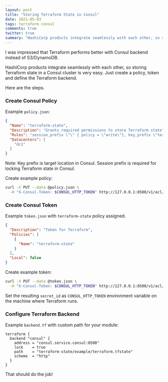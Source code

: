 ```yaml
---
layout: post
title: "Storing Terraform State in Consul"
date: 2021-05-03
tags: terraform consul
comments: true
twitter: true
summary: "HashiCorp products integrate seamlessly with each other, so storing Terraform state in a Consul cluster is very easy."
---
```


I was impressed that Terraform performs better with Consul backend instead of S3/DynamoDB.

HashiCorp products integrate seamlessly with each other, so storing Terraform state in a
Consul cluster is very easy. Just  create a policy, token and define the Terraform backend.

Here are the steps.

### Create Consul Policy

Example `policy.json`:

```json
{
  "Name": "terraform-state",
  "Description": "Grants required permissions to store Terraform state",
  "Rules": "session_prefix \"\" { policy = \"write\"}, key_prefix \"terraform-state/\" { policy = \"write\"}",
  "Datacenters": [
    "dc1"
  ]
}
```

Note: Key prefix is target location in Consul.
Session prefix is required for locking Terraform state in Consul.

Create example policy:

```bash
curl -X PUT --data @policy.json \
  -H "X-Consul-Token: $CONSUL_HTTP_TOKEN" http://127.0.0.1:8500/v1/acl/policy
```

### Create Consul Token

Example `token.json` with `terraform-state` policy assigned.

```json
{
  "Description": "Token for Terraform",
  "Policies": [
    {
      "Name": "terraform-state"
    }
  ],
  "Local": false
}
```

Create example token:

```bash
curl -X PUT --data @token.json \
  -H "X-Consul-Token: $CONSUL_HTTP_TOKEN" http://127.0.0.1:8500/v1/acl/token
```

Set the resulting `secret_id` as `CONSUL_HTTP_TOKEN` environment variable on the machine
where Terraform runs.

### Configure Terraform Backend

Example `backend.tf` with custom path for your module:

```hcl
terraform {
  backend "consul" {
    address = "consul.service.consul:8500"
    lock    = true
    path    = "terraform-state/example/terraform.tfstate"
    scheme  = "http"
  }
}
```

That should do the job!
